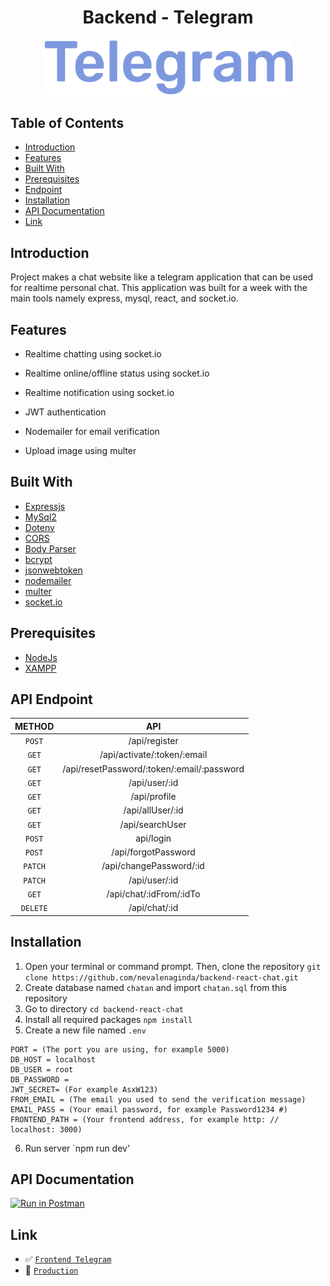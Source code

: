 <h1 align="center">Backend - Telegram</h1>
<p align="center">
  <a href="https://chatting-telegram.netlify.app/" target="_blank"><img src="https://github.com/chaerulmarwan20/telegram-app/raw/master/src/assets/screenshots/Telegram.png"  width="400" alt="Telegram" border="0" /></a>
</p>

## Table of Contents

- [Introduction](#introduction)
- [Features](#features)
- [Built With](#built-with)
- [Prerequisites](#prerequisites)
- [Endpoint](#endpoint)
- [Installation](#installation)
- [API Documentation](#api-documentation)
- [Link](#link)

## Introduction

Project makes a chat website like a telegram application that can be used for realtime personal chat. This application was built for a week with the main tools namely express, mysql, react, and socket.io.

## Features

- Realtime chatting using socket.io

- Realtime online/offline status using socket.io

- Realtime notification using socket.io

- JWT authentication

- Nodemailer for email verification

- Upload image using multer


## Built With

- [Expressjs]
- [MySql2]
- [Dotenv]
- [CORS]
- [Body Parser]
- [bcrypt]
- [jsonwebtoken]
- [nodemailer]
- [multer]
- [socket.io]

[Expressjs]: https://www.npmjs.com/package/express
[MySql2]: https://www.npmjs.com/package/mysql2
[Dotenv]: https://www.npmjs.com/package/dotenv
[CORS]: https://www.npmjs.com/package/cors
[Body Parser]: https://www.npmjs.com/package/body-parser
[Nodemon]: https://www.npmjs.com/package/nodemon
[bcrypt]: https://www.npmjs.com/package/bcrypt
[jsonwebtoken]: https://www.npmjs.com/package/jsonwebtoken
[socket.io]: https://www.npmjs.com/package/socket.io
[multer]: https://www.npmjs.com/package/multer
[nodemailer]: https://www.npmjs.com/package/nodemailer

## Prerequisites

- [NodeJs](https://nodejs.org/en/download/)
- [XAMPP](https://www.apachefriends.org/index.html)

## API Endpoint

|  METHOD  |                          API                          |
| :------: | :---------------------------------------------------: |
|  `POST`  |                     /api/register                     |
|  `GET`   |           /api/activate/:token/:email                 |
|  `GET`   |    /api/resetPassword/:token/:email/:password         |
|  `GET`   |                    /api/user/:id                      |
|  `GET`   |                     /api/profile                      |
|  `GET`   |                   /api/allUser/:id                    |
|  `GET`   |                    /api/searchUser                    |
|  `POST`  |                        api/login                      |
|  `POST`  |                   /api/forgotPassword                 |
|  `PATCH` |              /api/changePassword/:id                  |
|  `PATCH` |                       /api/user/:id                   |
|  `GET`   |                /api/chat/:idFrom/:idTo                |
|  `DELETE`|                      /api/chat/:id                    |

## Installation

1. Open your terminal or command prompt. Then, clone the repository `git clone https://github.com/nevalenaginda/backend-react-chat.git`
2. Create database named `chatan` and import `chatan.sql` from this repository
3. Go to directory `cd backend-react-chat`
4. Install all required packages `npm install`
5. Create a new file named `.env`
```
PORT = (The port you are using, for example 5000)
DB_HOST = localhost
DB_USER = root
DB_PASSWORD = 
JWT_SECRET= (For example AsxW123)
FROM_EMAIL = (The email you used to send the verification message)
EMAIL_PASS = (Your email password, for example Password1234 #)
FRONTEND_PATH = (Your frontend address, for example http: // localhost: 3000)
```
6. Run server `npm run dev'

## API Documentation
[![Run in Postman](https://run.pstmn.io/button.svg)](https://documenter.getpostman.com/view/13256965/TzRLkqi4)

## Link

- :white_check_mark: [`Frontend Telegram`](https://github.com/nevalenaginda/frontend-react-chat/)
- :rocket: [`Production`](https://telegram-webku.netlify.app/)
